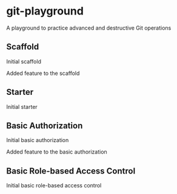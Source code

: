 # git-playground
A playground to practice advanced and destructive Git operations

## Scaffold

Initial scaffold

Added feature to the scaffold

## Starter

Initial starter

## Basic Authorization

Initial basic authorization

Added feature to the basic authorization

## Basic Role-based Access Control

Initial basic role-based access control
